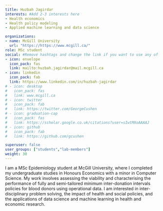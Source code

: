 ```yaml
---
title: Huzbah Jagirdar
interests: #Add 2-3 interests here
- Health economics
- Health policy modeling
- Applied machine learning and data science

organizations:
- name: McGill University
  url: "https://https://www.mcgill.ca/"
role: MSc student
social: #Remove hashtags and change the link if you want to use any of these
- icon: envelope
  icon_pack: fas
  link: mailto:huzbah.jagirdar@mail.mcgill.ca
- icon: linkedin
  icon_pack: fab
  link: https://www.linkedin.com/in/huzbah-jagirdar
# - icon: desktop
#   icon_pack: fas
#   link: www.mcgill.ca
# - icon: twitter
#   icon_pack: fab
#   link: https://twitter.com/GeorgeCushen
# - icon: graduation-cap
#   icon_pack: fas
#   link: https://scholar.google.co.uk/citations?user=sIwtMXoAAAAJ
# - icon: github
#   icon_pack: fab
#   link: https://github.com/gcushen

superuser: false
user_groups: ["students","lab-members"]
weight: 30
---
```


 I am a MSc Epidemiology student at McGill University, where I completed my undergraduate studies in Honours Economics with a minor in Computer Science.  My work involves assessing the viability and characterising the performance of fully and semi-tailored minimum inter-donation intervals policies for blood donors using operational data. I am interested in inter-disciplinary problem solving, the impact of health and social policies, and the applications of data science and machine learning in health and economic research.